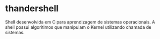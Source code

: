 # thandershell
Shell desenvolvida em C para aprendizagem de sistemas operacionais. A shell possui algoritimos que manipulam o Kernel utilizando chamada de sistemas.
